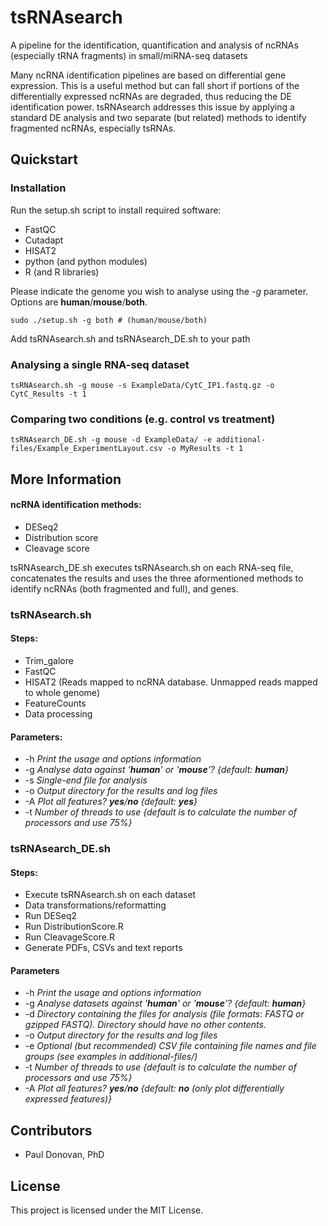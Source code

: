 # tsRNAsearch

A pipeline for the identification, quantification and analysis of ncRNAs (especially tRNA fragments) in small/miRNA-seq datasets

Many ncRNA identification pipelines are based on differential gene expression. This is a useful method but can fall short if portions of the differentially expressed ncRNAs are degraded, thus reducing the DE identification power. tsRNAsearch addresses this issue by applying a standard DE analysis and two separate (but related) methods to identify fragmented ncRNAs, especially tsRNAs.

## Quickstart
### Installation
Run the setup.sh script to install required software:
* FastQC
* Cutadapt
* HISAT2
* python (and python modules)
* R (and R libraries)

Please indicate the genome you wish to analyse using the *-g* parameter. Options are __human__/__mouse__/__both__.

```
sudo ./setup.sh -g both # (human/mouse/both)
```
Add tsRNAsearch.sh and tsRNAsearch\_DE.sh to your path

### Analysing a single RNA-seq dataset
```
tsRNAsearch.sh -g mouse -s ExampleData/CytC_IP1.fastq.gz -o CytC_Results -t 1
```
### Comparing two conditions (e.g. control vs treatment)
```
tsRNAsearch_DE.sh -g mouse -d ExampleData/ -e additional-files/Example_ExperimentLayout.csv -o MyResults -t 1 
```
## More Information
#### ncRNA identification methods:
* DESeq2
* Distribution score
* Cleavage score

tsRNAsearch\_DE.sh executes tsRNAsearch.sh on each RNA-seq file, concatenates the results and uses the three aformentioned methods to identify ncRNAs (both fragmented and full), and genes.

### tsRNAsearch.sh 
#### Steps:
* Trim\_galore 
* FastQC
* HISAT2 (Reads mapped to ncRNA database. Unmapped reads mapped to whole genome)
* FeatureCounts
* Data processing
#### Parameters:
* -h *Print the usage and options information*
* -g *Analyse data against '__human__' or '__mouse__'? {default: __human__}*
* -s *Single-end file for analysis*
* -o *Output directory for the results and log files*
* -A *Plot all features? __yes__/__no__ {default: __yes__}*
* -t *Number of threads to use {default is to calculate the number of processors and use 75%}*

### tsRNAsearch\_DE.sh 
#### Steps:
* Execute tsRNAsearch.sh on each dataset
* Data transformations/reformatting
* Run DESeq2
* Run DistributionScore.R
* Run CleavageScore.R
* Generate PDFs, CSVs and text reports
#### Parameters
* -h *Print the usage and options information*
* -g *Analyse datasets against '__human__' or '__mouse__'? {default: __human__}*
* -d *Directory containing the files for analysis (file formats: FASTQ or gzipped FASTQ). Directory should have no other contents.*
* -o *Output directory for the results and log files*
* -e *Optional (but recommended) CSV file containing file names and file groups (see examples in additional-files/)*
* -t *Number of threads to use {default is to calculate the number of processors and use 75%}*
* -A *Plot all features? __yes__/__no__ {default: __no__ (only plot differentially expressed features)}*

## Contributors
* Paul Donovan, PhD

## License
This project is licensed under the MIT License.

